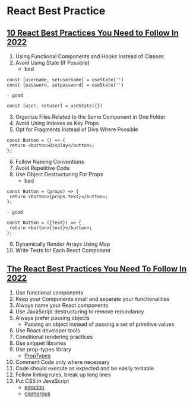# React Best Practice

## [10 React Best Practices You Need to Follow In 2022](https://www.makeuseof.com/must-follow-react-practices/)

1. Using Functional Components and Hooks Instead of Classes
2. Avoid Using State (If Possible)
    - bad
```
const [username, setusername] = useState('')
const [password, setpassword] = useState('')
```
    - good
```
const [user, setuser] = useState({})
```
3. Organize Files Related to the Same Component in One Folder
4. Avoid Using Indexes as Key Props
5. Opt for Fragments Instead of Divs Where Possible
```
const Button = () => {
 return <button>Display</button>;
};
```
6. Follow Naming Conventions
7. Avoid Repetitive Code
8. Use Object Destructuring For Props
    - bad
```
const Button = (props) => {
 return <button>{props.text}</button>;
};
```
    - good
```
const Button = ({text}) => {
 return <button>{text}</button>;
};
```
9. Dynamically Render Arrays Using Map
10. Write Tests for Each React Component

## [The React Best Practices You Need To Follow In 2022](https://www.enprowess.com/blogs/react-best-practices/)
1. Use functional components
2. Keep your Components small and separate your functionalities
3. Always name your React components
4. Use JavaScript destructuring to remove redundancy
5. Always prefer passing objects
    - Passing an object instead of passing a set of primitive values
6. Use React developer tools
7. Conditional rendering practices
8. Use snippet libraries
9. Use prop-types library
    - [PropTypes](https://reactjs.org/docs/typechecking-with-proptypes.html)
10. Comment Code only where necessary
11. Code should execute as expected and be easily testable
12. Follow linting rules, break up long lines
13. Put CSS in JavaScript
    - [emotion](https://github.com/emotion-js/emotion)
    - [glamorous](https://glamorous.rocks/)


